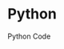 # Python
Python Code
  
                               
              
                    
                 
         
         
   
